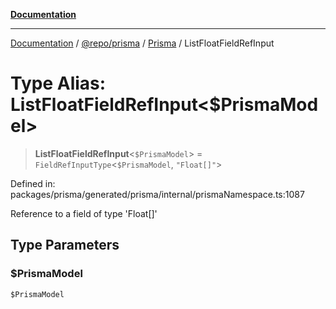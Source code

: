 [**Documentation**](../../../../../README.md)

***

[Documentation](../../../../../README.md) / [@repo/prisma](../../../README.md) / [Prisma](../README.md) / ListFloatFieldRefInput

# Type Alias: ListFloatFieldRefInput\<$PrismaModel\>

> **ListFloatFieldRefInput**\<`$PrismaModel`\> = `FieldRefInputType`\<`$PrismaModel`, `"Float[]"`\>

Defined in: packages/prisma/generated/prisma/internal/prismaNamespace.ts:1087

Reference to a field of type 'Float[]'

## Type Parameters

### $PrismaModel

`$PrismaModel`
